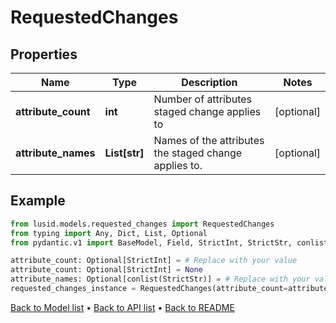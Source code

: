 # RequestedChanges

## Properties
Name | Type | Description | Notes
------------ | ------------- | ------------- | -------------
**attribute_count** | **int** | Number of attributes staged change applies to | [optional] 
**attribute_names** | **List[str]** | Names of the attributes the staged change applies to. | [optional] 
## Example

```python
from lusid.models.requested_changes import RequestedChanges
from typing import Any, Dict, List, Optional
from pydantic.v1 import BaseModel, Field, StrictInt, StrictStr, conlist

attribute_count: Optional[StrictInt] = # Replace with your value
attribute_count: Optional[StrictInt] = None
attribute_names: Optional[conlist(StrictStr)] = # Replace with your value
requested_changes_instance = RequestedChanges(attribute_count=attribute_count, attribute_names=attribute_names)

```

[Back to Model list](../README.md#documentation-for-models) &#8226; [Back to API list](../README.md#documentation-for-api-endpoints) &#8226; [Back to README](../README.md)

